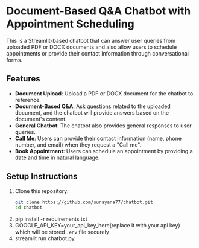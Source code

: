 # Document-Based Q&A Chatbot with Appointment Scheduling

This is a Streamlit-based chatbot that can answer user queries from uploaded PDF or DOCX documents and also allow users to schedule appointments or provide their contact information through conversational forms.

## Features
- **Document Upload**: Upload a PDF or DOCX document for the chatbot to reference.
- **Document-Based Q&A**: Ask questions related to the uploaded document, and the chatbot will provide answers based on the document's content.
- **General Chatbot**: The chatbot also provides general responses to user queries.
- **Call Me**: Users can provide their contact information (name, phone number, and email) when they request a "Call me".
- **Book Appointment**: Users can schedule an appointment by providing a date and time in natural language.

## Setup Instructions

1. Clone this repository:
   ```bash
   git clone https://github.com/sunayana77/chatbot.git
   cd chatbot
2. pip install -r requirements.txt
3. GOOGLE_API_KEY=your_api_key_here(replace it with your api key) which will be stored `.env` file securely
4. streamlit run chatbot.py
